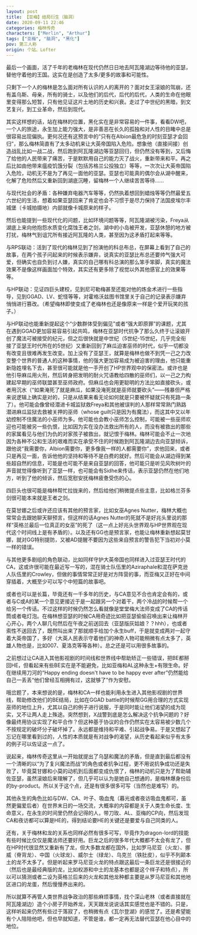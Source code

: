 ```yaml
---
layout: post
title: 【亚梅】结局衍生（脑洞）
date: 2020-09-11 22:46
categories: 梅林传奇
characters: ["Merlin", "Arthur"]
tags: ["亚梅", "脑洞", "黑化"]
pov: 第三人称
origin: 个站、Lofter
---
```


最后一个画面，活了千年的老梅林在现代仍然日日地去阿瓦隆湖边等待他的亚瑟，替他守着他的王国。这实在是创造了太多/更多的故事和可能性。

只剩下一个人的梅林是怎么面对所有认识的人的离开的？面对女王滚娘的驾崩，还有盖乌斯、母亲，所有的骑士，以及他们的后代，后代的后代，人类的生命在他眼里变得那么短暂，只有他见证这片土地的历史和兴衰。走过了中世纪的黑暗，到文艺复兴，到工业革命，然后到现代。

其实这样想的话，站在梅林的位置，黑化实在是非常容易的一件事，看看DW吧，一个人的旅途，永生加上能力强大，是非善恶在长久的孤独和对人性的目睹中总是很容易出现偏执。更何况还有这预言中的“只有在Albion最危急的时刻亚瑟才会回归”，那么梅林简直有了太多动机来让大英帝国陷入危险。想象他（直接间接）创造战乱比如一战二战，然后跑到阿瓦隆湖边等亚瑟回归，但仍然没有等到，又后悔了给他的人民带来了痛苦，于是默默用自己的能力灭了战火，重新带来和平。再之后比如由他带来瘟疫饥饿分裂（包括苏格兰公投独立）等等，一次次让大英帝国陷入危险，动机无不是为了再见一面他的亚瑟。亚瑟也可能真的偶尔会从湖中醒来，化解了危险然后又重新回到湖底沉睡，留梅林一个人继续苦苦等待……

与现代社会的矛盾：各种嫌弃电器汽车等等，仍然执着想回到蜡烛等等仍然最爱五六世纪的生活，想着如果亚瑟回来了肯定也会不习惯于是尽力保持了法国皮埃尔丰城堡（卡城拍摄地）内部就像卡城原来的样子。

然后也能提到一些现代化的问题，比如环境问题等等，阿瓦隆湖被污染，Freya从湖底上来向他抱怨水质变化腐蚀王者之剑，湖中的小岛被开发，亚瑟休憩的地方被打扰，梅林气到诅咒所有接近阿瓦隆的人类，甚至因为这矛盾打起来等等。

与RPS联动：活到了现代的梅林见到了扮演他的科总布总，在屏幕上看到了自己的故事，在两个孩子问起来的时候表示嫌弃，说真实的亚瑟比布总还要帅气强大可爱，但确实也自负到讨人嫌，真实的自己哪有科总演的那么笨手笨脚，真实的魔法效果不是像这样画面加个特效，其实还有更多除了视觉以外其他感官上的效果等等。

与HP联动：见证四巨头建校，见到尼可勒梅甚至还能对他的炼金术进行一些指导，见到GGAD、LV、蛇怪等等，对霍格沃兹图书馆里关于自己的记录表示嫌弃悄悄进行篡改。（希望梅林即使变成了老梅林也还是像原来一样是个爱开玩笑的孩子。）

与HP联动也能重新提起这个“少数群体受到偏见”或者“强大即原罪”的课题，尤其在遇到GGAD更加容易容易引起共鸣，梅林在亚瑟时代抗争了那么久终于让滚娘开创了魔法可被接受的纪元，但之后很快就是中世纪（5世纪-15世纪，几乎完全衔接了亚瑟王时代所在的5世纪）又重新回到了麻瓜迫害巫师的时代，似乎一切都没有改变且很难再发生改变。加上没有了亚瑟王，就算是梅林也做不到凭一己之力改变整个世界的普通人的这种事情，他的强大更加容易成为被迫害的理由，他只能重新隐姓埋名下去，甚至很可能就是他一手开创了HP世界观中的保密法。或许也是他引导麻瓜用火刑，然后转身把发明的耐火咒语教给四散的巫师们，以一己之力构建起早期的巫师联盟甚至巫师政府。但麻瓜也会用更聪明的方法比如直接砍头，或者用沉水（“如果淹死了就是麻瓜，如果没淹死就是巫师就要砍头”——残暴但严格来说逻辑上确实是对的，只是从结果来看无论如何就是只要被怀疑就只有死路一条了）。他可能会像曾经潜进卡城监狱救Freya和其他被误判的人那样常常熟门熟路潜进麻瓜监狱去救被关押的巫师（whose guilt只是因为有魔法），而这其中又以年幼控制不住魔法的小巫师为多。他可能也会教小巫师怎么控制，可能被一些巫师欢迎也可能被另一些仇恨，比如因为实在没办法救出所有的人，而没有被救出的那些的家属看见与他们为仇的对家孩子被救出，就记恨于梅林。梅林可能会不止一次地因为各种不公和生活的艰难而实在承受不住的时候跑到阿瓦隆湖边去向亚瑟倾诉，跟他说“我需要你，Albion需要你，更多像我一样的人都需要你”，求他回来，或者只是再见一面，告诉他他的坚持和等待不是白费的就好。然后可能会从湖边得到某些超自然的信息，可能是也可能不是来自亚瑟的回答，他可能只是听见风吹树叶的声音就觉得像听到了亚瑟一样，也可能会有Sidhe来传话，表示亚瑟仍然在他们地方，听到了他的倾诉，然后宽慰安抚梅林疲惫受伤的心。

四巨头也很可能是梅林帮忙拉拢来的，然后给他们稍微提点些主意，比如格兰芬多剑很可能本来就是王者之剑。

在莫甘娜之后或许还应该有其他的预言家，比如女巫Agnes Nutter，梅林大概也常常会去跟她聊天聊预言，但这样的话Agnes Nutter的死就不是好兆头里说的那样“英格兰最后一位真正的女巫”的死了（这一点上好兆头世界观与HP世界观在现代这个时间线上是有矛盾的）。以及还有GG也是预言家，也能让梅林重新想起莫甘娜，就对GG特别提防，又被AD提醒不要因为这些来自预言的警告犯下当初对小莫一样的错误。

与其他更多剧组的角色联动，比如同样守护大英帝国也同样进入过亚瑟王时代的CA，这或许很可能在最近写一写的，混在骑士队伍里的Aziraphale和混在萨克逊人队伍里的Crowley，但做的事情常常正好是对方阵营的事，而亚梅又正好在中间穿插着，大概至少可以写个中短篇的故事吧。

或者也可以是长篇，毕竟还有一千多年的历史，与CA意见不合也肯定会有的，或者与C或A的某一个意见更接近于是一起跟另一个对着干，两个冷战的时候帮一个给另一个传话。不过这样的时候仍然怎么看就像是堂堂梅大法师变成了CA的传话筒或者电灯泡。在梅林想亚瑟的时候CA用奇迹比如把亚瑟偷偷召唤出来让梅林开心开心，两个人聊几句然后在午夜之前送回去（亚瑟版灰姑娘？？hhh），也或者索性不送回去了，既然叫出来了那就顺手给加个永生buff，于是就变成两对一起守着大英帝国了，多好（大英人民表示守着他们的神奇人物可能稍微有点太多了，英雄人物也是，比如007、夏洛克等等各种）。总之还是可以用很多故事的。

之前想过让CA进入其他影视剧的时间线和世界线中帮助矫正一些错误，把BE都掰回HE，但看起来有些BE实在是不能避免，比如亚梅和AL这种永生+有限生命。好在继续用刀河的“Happy ending doesn't have to be happy ever after”仍然能给自己一丢丢“他们曾经互相拥有过，这就够了”作为安慰。

哦岔题了，本来想说的是，梅林和CA一样也能利用永生进入其他影视剧的世界线，帮助修改他们的BE结局，比如在GGAD battle的时候帮GG用合理的方式实现巫师的地位上升，尤其以自己的例子进行说服，于是同时能让他们渴望的成为现实，又不让两人走上殊途。突然想到，X战警到底是怎么解决这个抗争问题的？好像最终用协议实现了和平合作？但这种基于协议的合作仍然实在太容易被少数几个不按规定的破坏分子破坏掉了。永远都是维持和平难、引起战争易。于是又想起了忘记在哪里看到过的，人性的本质就是有对战争的渴望，从历史看起来似乎有太多的例子可以佐证这一点了。

说起来，梅林传奇这里从一开始就提出了乌瑟和魔法的矛盾，但是直到最后都没有一个清晰的以“为了复兴魔法而战”的角色或者抗争过程，更不用说抗争成功还是失败了，毕竟莫甘娜和小莫的动机到后面都变成仇恨了，梅林的动机只是为了帮助辅佐亚瑟，虽然滚娘后来理解了，但几乎可以认为是她自己想通的，是梅林爆身份后的by-product。所以关于这个点，还是有很多很多可写（当然也是难写）的。

其他永生的角色比如与DW、CA、叶子、吸血鬼（暮光或者夜访吸血鬼都可，虽然更偏爱后者）在世界末日的一场交流，大概率的内容都是关于人类生命长度、生命意义，在永生的时间里仍然会记得的人，带刀玫、AL、亚梅的CP向，然后发现CA和夜访都可以算是HE的，得到结论要HE的关键还是要爱与自己同类的人。

还有，关于梅林和龙的关系也同样必然有很多可写，毕竟作为dragon-lord的技能有些时候比仅仅是魔法师还要好用。巨龙之后的很多年代大概都不太会有龙了，但在HP时代很显然又重新有了龙，但大多数龙都在国外，比如罗马尼亚（火龙）、挪威（脊背龙）、中国（火球龙）、威尔士（绿龙）、乌克兰（铁肚皮），似乎不列颠本土的龙不太多了。但是听起来罗马尼亚火龙的特点跟这最后一条巨龙还是很接近的（然后也是最经典版的龙，比如权游和中土的龙基本也都是这个样子和特点），所以可以猜测或者二设为英格兰后来的火龙和其他龙种都主要是从罗马尼亚和其他地区进口的龙蛋，然后慢慢养出来的。

所以就算不再管人类世界战争政治的那些麻烦事情，找个深山老林（或者直接就在阿瓦隆湖边）造个小房子开始养龙，天天跟龙说说话其实感觉也是不错的。只是，这样听起来仍然有些过于落寂了，也稍微有点《瓦尔登湖》的感觉了。还是希望能有个人陪陪他吧，但也早就知道，不管是谁，都一定再无法替代亚瑟在他心目中的地位。